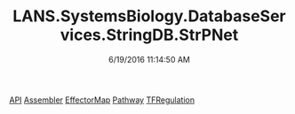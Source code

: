 ﻿---
title: LANS.SystemsBiology.DatabaseServices.StringDB.StrPNet
date: 6/19/2016 11:14:50 AM
---

[API](T-LANS.SystemsBiology.DatabaseServices.StringDB.StrPNet.API.html)
[Assembler](T-LANS.SystemsBiology.DatabaseServices.StringDB.StrPNet.Assembler.html)
[EffectorMap](T-LANS.SystemsBiology.DatabaseServices.StringDB.StrPNet.EffectorMap.html)
[Pathway](T-LANS.SystemsBiology.DatabaseServices.StringDB.StrPNet.Pathway.html)
[TFRegulation](T-LANS.SystemsBiology.DatabaseServices.StringDB.StrPNet.TFRegulation.html)
